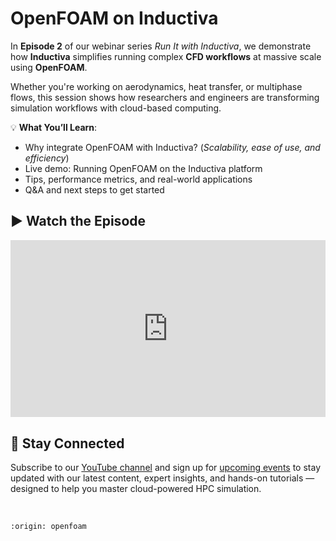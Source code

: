 # OpenFOAM on Inductiva
In **Episode 2** of our webinar series *Run It with Inductiva*, we demonstrate how 
**Inductiva** simplifies running complex **CFD workflows** at massive scale using **OpenFOAM**.

Whether you're working on aerodynamics, heat transfer, or multiphase flows, this session shows 
how researchers and engineers are transforming simulation workflows with cloud-based computing.

💡 **What You’ll Learn**:
- Why integrate OpenFOAM with Inductiva? (*Scalability, ease of use, and efficiency*)
- Live demo: Running OpenFOAM on the Inductiva platform
- Tips, performance metrics, and real-world applications
- Q&A and next steps to get started

## ▶️ Watch the Episode
<div style="position: relative; padding-bottom: 56.25%; height: 0; overflow: hidden; max-width: 100%;">
  <iframe src="https://www.youtube.com/embed/YhSQEExlgCI?si=yScPqIfW7TN_feF5"
          title="YouTube video player"
          style="position: absolute; top: 0; left: 0; width: 100%; height: 100%; border: 0;"
          allow="accelerometer; autoplay; clipboard-write; encrypted-media; gyroscope; picture-in-picture; web-share"
          allowfullscreen
          referrerpolicy="strict-origin-when-cross-origin">
  </iframe>
</div>

## 📢 Stay Connected
Subscribe to our [YouTube channel](https://www.youtube.com/@inductivaresearchlabs4204) and sign up 
for [upcoming events](https://lu.ma/calendar/cal-xwViWU64Q39XkHQ) to stay updated with our 
latest content, expert insights, and hands-on tutorials — designed to help you master 
cloud-powered HPC simulation.

<br>

```{banner}
:origin: openfoam
```